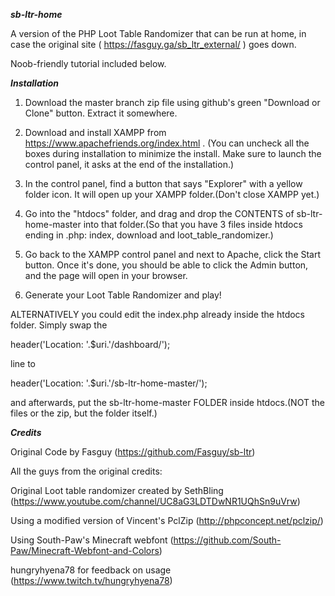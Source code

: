 ___sb-ltr-home___

A version of the PHP Loot Table Randomizer that can be run at home, in case the original site ( https://fasguy.ga/sb_ltr_external/ ) goes down.

Noob-friendly tutorial included below.

___Installation___
1. Download the master branch zip file using github's green "Download or Clone" button. Extract it somewhere.

2. Download and install XAMPP from https://www.apachefriends.org/index.html . (You can uncheck all the boxes during installation to minimize the install. Make sure to launch the control panel, it asks at the end of the installation.)

3. In the control panel, find a button that says "Explorer" with a yellow folder icon. It will open up your XAMPP folder.(Don't close XAMPP yet.)

4. Go into the "htdocs" folder, and drag and drop the CONTENTS of sb-ltr-home-master into that folder.(So that you have 3 files inside htdocs ending in .php: index, download and loot_table_randomizer.)

5. Go back to the XAMPP control panel and next to Apache, click the Start button. Once it's done, you should be able to click the Admin button, and the page will open in your browser.

6. Generate your Loot Table Randomizer and play!

ALTERNATIVELY you could edit the index.php already inside the htdocs folder. Simply swap the

header('Location: '.$uri.'/dashboard/');

line to

header('Location: '.$uri.'/sb-ltr-home-master/');

and afterwards, put the sb-ltr-home-master FOLDER inside htdocs.(NOT the files or the zip, but the folder itself.)

___Credits___

Original Code by Fasguy (https://github.com/Fasguy/sb-ltr)

All the guys from the original credits:

Original Loot table randomizer created by SethBling (https://www.youtube.com/channel/UC8aG3LDTDwNR1UQhSn9uVrw)

Using a modified version of Vincent's PclZip (http://phpconcept.net/pclzip/)

Using South-Paw's Minecraft webfont (https://github.com/South-Paw/Minecraft-Webfont-and-Colors)

hungryhyena78 for feedback on usage (https://www.twitch.tv/hungryhyena78)

